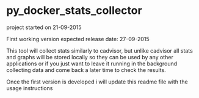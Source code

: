 # py_docker_stats_collector

project started on 21-09-2015

First working version expected release date: 27-09-2015


This tool will collect stats similarly to cadvisor, but unlike cadvisor all stats and graphs will be stored locally so they can be used by any other applications or if you just want to leave it running in the background collecting data and come back a later time to check the results.


Once the first version is developed i will update this readme file with the usage instructions


